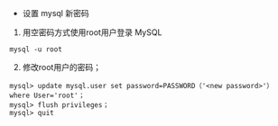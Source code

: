 
* 设置 mysql 新密码

1. 用空密码方式使用root用户登录 MySQL

```
mysql -u root
```
 
2. 修改root用户的密码；

```
mysql> update mysql.user set password=PASSWORD（'<new password>'） where User='root'；
mysql> flush privileges；
mysql> quit
```